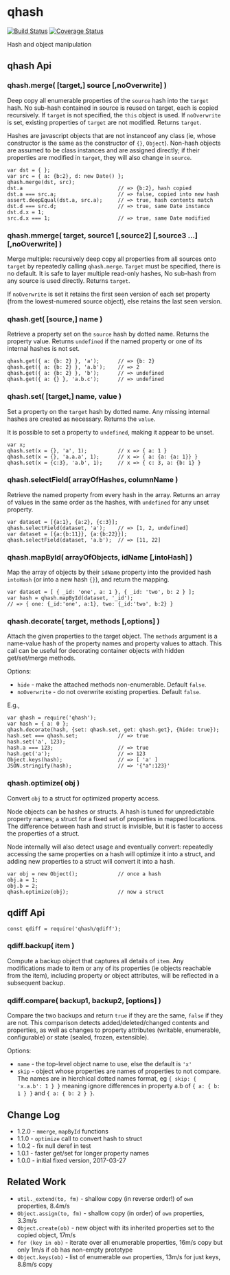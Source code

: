 qhash
================================================================
[![Build Status](https://travis-ci.org/andrasq/node-qhash.svg?branch=master)](https://travis-ci.org/andrasq/node-qhash)
[![Coverage Status](https://codecov.io/github/andrasq/node-qhash/coverage.svg?branch=master)](https://codecov.io/github/andrasq/node-qhash?branch=master)

Hash and object manipulation


qhash Api
----------------------------------------------------------------

### qhash.merge( [target,] source [,noOverwrite] )

Deep copy all enumerable properties of the `source` hash into the `target` hash.  No sub-hash
contained in source is reused on target, each is copied recursively.  If `target`
is not specified, the `this` object is used.  If `noOverwrite` is set, existing
properties of `target` are not modified.  Returns `target`.

Hashes are javascript objects that are not instanceof any class (ie, whose
constructor is the same as the constructor of `{}`, `Object`).  Non-hash objects
are assumed to be class instances and are assigned directly; if their properties
are modified in `target`, they will also change in `source`.

    var dst = { };
    var src = { a: {b:2}, d: new Date() };
    qhash.merge(dst, src);
    dst.a                               // => {b:2}, hash copied
    dst.a === src.a;                    // => false, copied into new hash
    assert.deepEqual(dst.a, src.a);     // => true, hash contents match
    dst.d === src.d;                    // => true, same Date instance
    dst.d.x = 1;
    src.d.x === 1;                      // => true, same Date modified

### qhash.mmerge( target, source1 [,source2] [,source3 ...] [,noOverwrite] )

Merge multiple:  recursively deep copy all properties from all sources onto `target`
by repeatedly calling `qhash.merge`.  `Target` must be specified, there is no default.
It is safe to layer multiple read-only hashes, No sub-hash from any source is used
directly.  Returns `target`.

If `noOverwrite` is set it retains the first seen version of each set property (from
the lowest-numered source object), else retains the last seen version.

### qhash.get( [source,] name )

Retrieve a property set on the `source` hash by dotted name.  Returns the property
value.  Returns `undefined` if the named property or one of its internal hashes is
not set.

    qhash.get({ a: {b: 2} }, 'a');      // => {b: 2}
    qhash.get({ a: {b: 2} }, 'a.b');    // => 2
    qhash.get({ a: {b: 2} }, 'b');      // => undefined
    qhash.get({ a: {} }, 'a.b.c');      // => undefined

### qhash.set( [target,] name, value )

Set a property on the `target` hash by dotted name.  Any missing internal hashes
are created as necessary.  Returns the `value`.

It is possible to set a property to `undefined`, making it appear to be unset.

    var x;
    qhash.set(x = {}, 'a', 1);          // x => { a: 1 }
    qhash.set(x = {}, 'a.a.a', 1);      // x => { a: {a: {a: 1}} }
    qhash.set(x = {c:3}, 'a.b', 1);     // x => { c: 3, a: {b: 1} }

### qhash.selectField( arrayOfHashes, columnName )

Retrieve the named property from every hash in the array.  Returns an array of
values in the same order as the hashes, with `undefined` for any unset property.

    var dataset = [{a:1}, {a:2}, {c:3}];
    qhash.selectField(dataset, 'a');    // => [1, 2, undefined]
    var dataset = [{a:{b:11}}, {a:{b:22}}];
    qhash.selectField(dataset, 'a.b');  // => [11, 22]

### qhash.mapById( arrayOfObjects, idName [,intoHash] )

Map the array of objects by their `idName` property into the provided hash `intoHash`
(or into a new hash `{}`), and return the mapping.

    var dataset = [ { _id: 'one', a: 1 }, { _id: 'two', b: 2 } ];
    var hash = qhash.mapById(dataset, '_id');
    // => { one: {_id:'one', a:1}, two: {_id:'two', b:2} }

### qhash.decorate( target, methods [,options] )

Attach the given properties to the target object.  The `methods` argument is a
name-value hash of the property names and property values to attach.  This call can
be useful for decorating container objects with hidden get/set/merge methods.

Options:
* `hide` - make the attached methods non-enumerable.  Default `false`.
* `noOverwrite` - do not overwrite existing properties. Default `false`.

E.g.,

    var qhash = require('qhash');
    var hash = { a: 0 };
    qhash.decorate(hash, {set: qhash.set, get: qhash.get}, {hide: true});
    hash.set === qhash.set;             // => true
    hash.set('a', 123);
    hash.a === 123;                     // => true
    hash.get('a');                      // => 123
    Object.keys(hash);                  // => [ 'a' ]
    JSON.stringify(hash);               // => '{"a":123}'

### qhash.optimize( obj )

Convert `obj` to a struct for optimized property access.

Node objects can be hashes or structs.  A hash is tuned for unpredictable property
names; a struct for a fixed set of properties in mapped locations.  The difference
between hash and struct is invisible, but it is faster to access the properties of
a struct.

Node internally will also detect usage and eventually convert:  repeatedly
accessing the same properties on a hash will optimize it into a struct, and adding
new properties to a struct will convert it into a hash.

    var obj = new Object();             // once a hash
    obj.a = 1;
    obj.b = 2;
    qhash.optimize(obj);                // now a struct


qdiff Api
----------------------------------------------------------------

    const qdiff = require('qhash/qdiff');

### qdiff.backup( item )

Compute a backup object that captures all details of `item`.  Any modifications made
to item or any of its properties (ie objects reachable from the item), including
property or object attributes, will be reflected in a subsequent backup.

### qdiff.compare( backup1, backup2, [options] )

Compare the two backups and return `true` if they are the same, `false` if they are not.
This comparison detects added/deleted/changed contents and properties, as well as
changes to property attributes (writable, enumerable, configurable) or state (sealed,
frozen, extensible).

Options:

- `name` - the top-level object name to use, else the default is `'x'`
- `skip` - object whose properties are names of properties to not compare.  The names
  are in hierchical dotted names format, eg `{ skip: { 'x.a.b': 1 } }` meaning ignore
  differences in property a.b of `{ a: { b: 1 } }` and `{ a: { b: 2 } }`.


Change Log
----------------

- 1.2.0 - `mmerge`, `mapById` functions
- 1.1.0 - `optimize` call to convert hash to struct
- 1.0.2 - fix null deref in test
- 1.0.1 - faster get/set for longer property names
- 1.0.0 - initial fixed version, 2017-03-27


Related Work
----------------------------------------------------------------

- `util._extend(to, fm)` - shallow copy (in reverse order!) of `own` properties, 8.4m/s
- `Object.assign(to, fm)` - shallow copy (in order) of `own` properties, 3.3m/s
- `Object.create(ob)` - new object with its inherited properties set to the copied object, 17m/s
- `for (key in ob)` - iterate over all enumerable properties, 16m/s copy but only 1m/s if ob has non-empty prototype
- `Object.keys(ob)` - list of enumerable `own` properties, 13m/s for just keys, 8.8m/s copy

